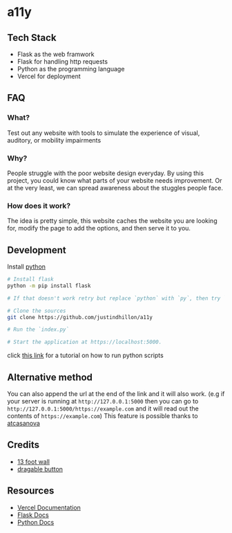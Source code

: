 # a11y

## Tech Stack

- Flask as the web framwork
- Flask for handling http requests
- Python as the programming language
- Vercel for deployment

## FAQ

### What?
Test out any website with tools to simulate the experience of visual, auditory, or mobility impairments

### Why?
People struggle with the poor website design everyday. By using this project, you could know what parts of your website needs improvement. Or at the very least, we can spread awareness about the stuggles people face.

### How does it work?
The idea is pretty simple, this website caches the website you are looking for, modify the page to add the options, and then serve it to you.

## Development

Install [python](https://www.python.org/downloads/)

```sh
# Install flask
python -m pip install flask

# If that doesn't work retry but replace `python` with `py`, then try `python3`, then try `py3`

# Clone the sources
git clone https://github.com/justindhillon/a11y

# Run the `index.py`

# Start the application at https://localhost:5000.
```

click [this link](https://realpython.com/run-python-scripts/) for a tutorial on how to run python scripts

## Alternative method

You can also append the url at the end of the link and it will also work. (e.g if your server is running at `http://127.0.0.1:5000` then you can go to `http://127.0.0.1:5000/https://example.com` and it will read out the contents of `https://example.com`)
This feature is possible thanks to [atcasanova](https://github.com/atcasanova)

## Credits
- [13 foot wall](https://github.com/wasi-master/13ft)
- [dragable button](https://github.com/livebloggerofficial/Draggable-Button)

## Resources
- [Vercel Documentation](https://vercel.com/docs)
- [Flask Docs](https://flask.palletsprojects.com/en/3.0.x/)
- [Python Docs](https://docs.python.org/3/)
